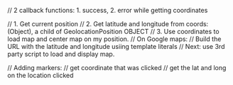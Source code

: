 // 2 callback functions: 1. success, 2. error while getting coordinates

// 1. Get current position
// 2. Get latitude and longitude from coords: (Object), a child of GeolocationPosition OBJECT
// 3. Use coordinates to load map and center map on my position.
// On Google maps:
// Build the URL with the latitude and longitude usiing template literals
// Next: use 3rd party script to load and display map.

// Adding markers:
// get coordinate that was clicked
// get the lat and long on the location clicked
